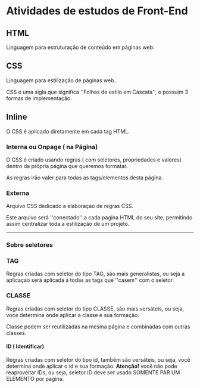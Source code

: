 # Atividades de estudos de Front-End


## HTML 

Linguagem para estruturação de conteúdo em páginas web.

## CSS

Linguagem para estilização de páginas web.

CSS é uma sigla que significa ''Folhas de estilo em Cascata'', e possuim 3 formas de implementação.

## Inline

O CSS é aplicado diretamente em cada tag HTML.

### Interna ou Onpage ( na Página)

O CSS é criado usando regras ( com seletores, propriedades e valores) dentro da própria página que queremos formatar. 

As regras irão valer para todas as tags/elementos desta página. 

### Externa


Arquivo CSS dedicado a elaboraçao de regras CSS.

Este arquivo será ''conectado'' a cada pagina HTML do seu site, permitindo assim centralizar toda a estilização de um projeto. 



---

### Sobre seletores

### TAG 

Regras criadas com seletor do tipo TAG, são mais generalistas, ou seja a aplicaçao será aplicada á todas as tags que ''casem'' com o seletor.

### CLASSE 

Regras criadas com seletor do tipo CLASSE, são mais versáteis, ou seja, voce determina onde aplicar a classe e sua formação.


Classe podem ser reutilizadas na mesma página e combinadas com  outras classes. 


#### ID ( Identificar)

Regras criadas com seletor do tipo id, também são versáteis, ou seja, você determina onde aplicar o id e sua formação. **Atenção!** você não pode reaproveitar IDs, ou seja, seletor ID deve ser usado SOMENTE PAR UM ELEMENTO por pagina. 


